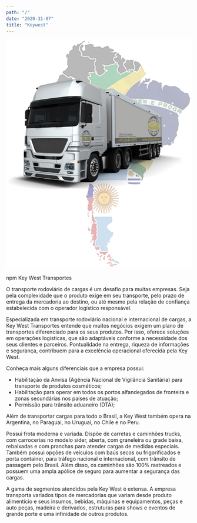 ```yaml
---
path: "/"
date: "2020-31-07"
title: "Keywest"
---
```


![](images/key-img-1.png)

npm Key West Transportes

O transporte rodoviário de cargas é um desafio para muitas empresas. Seja pela complexidade que o produto exige em seu transporte, pelo prazo de entrega da mercadoria ao destino, ou até mesmo pela relação de confiança estabelecida com o operador logístico responsável. 

Especializada em transporte rodoviário nacional e internacional de cargas, a Key West Transportes entende que muitos negócios exigem um plano de transportes diferenciado para os seus produtos. Por isso, oferece soluções em operações logísticas, que são adaptáveis conforme a necessidade dos seus clientes e parceiros. Pontualidade na entrega, riqueza de informações e segurança, contribuem para a excelência operacional oferecida pela Key West. 

Conheça mais alguns diferenciais que a empresa possui:
-	Habilitação da Anvisa (Agência Nacional de Vigilância Sanitária) para transporte de produtos cosméticos;
-	Habilitação para operar em todos os portos alfandegados de fronteira e zonas secundárias nos países de atuação;
-	Permissão para trânsito aduaneiro (DTA);

Além de transportar cargas para todo o Brasil, a Key West também opera na Argentina, no Paraguai, no Uruguai, no Chile e no Peru. 

Possui frota moderna e variada. Dispõe de carretas e caminhões trucks, com carrocerias no modelo sider, aberta, com graneleira ou grade baixa, rebaixadas e com pranchas para atender cargas de medidas especiais. Também possui opções de veículos com baús secos ou frigorificados e porta container, para tráfego nacional e internacional, com trânsito de passagem pelo Brasil. Além disso, os caminhões são 100% rastreados e possuem uma ampla apólice de seguro para aumentar a segurança das cargas.

A gama de segmentos atendidos pela Key West é extensa. A empresa transporta variados tipos de mercadorias que variam desde produto alimentício e seus insumos, bebidas, máquinas e equipamentos, peças e auto peças, madeira e derivados, estruturas para shows e eventos de grande porte e uma infinidade de outros produtos.